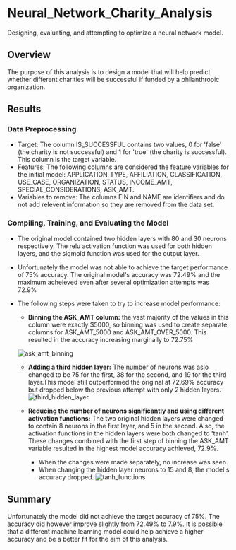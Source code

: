 # Neural_Network_Charity_Analysis
Designing, evaluating, and attempting to optimize a neural network model. 

## Overview
The purpose of this analysis is to design a model that will help predict whether different charities will be successful if funded by a philanthropic organization. 

## Results

### Data Preprocessing
- Target: The column IS_SUCCESSFUL contains two values, 0 for 'false' (the charity is not successful) and 1 for 'true' (the charity is successful). This column is the target variable. 
- Features: The following columns are considered the feature variables for the initial model: APPLICATION_TYPE, AFFILIATION, CLASSIFICATION, USE_CASE, ORGANIZATION, STATUS, INCOME_AMT, SPECIAL_CONSIDERATIONS, ASK_AMT.
- Variables to remove: The columns EIN and NAME are identifiers and do not add relevent information so they are removed from the data set. 

### Compiling, Training, and Evaluating the Model
- The original model contained two hidden layers with 80 and 30 neurons respectively. The relu activation function was used for both hidden layers, and the sigmoid function was used for the output layer. 
- Unfortunately the model was not able to achieve the target performance of 75% accuracy. The original model's accuracy was 72.49%  and the maximum acheieved even after several optimization attempts was 72.9%
- The following steps were taken to try to increase model performance:
    - **Binning the ASK_AMT column:** the vast majority of the values in this column were exactly $5000, so binning was used to create separate columns for ASK_AMT_5000 and ASK_AMT_OVER_5000. This resulted in the accuracy increasing marginally to 72.75% 

    ![ask_amt_binning](https://user-images.githubusercontent.com/99051640/184456709-c203a9e7-37d6-468d-9804-41e583ec4fe4.png)
    
    - **Adding a third hidden layer:** The number of neurons was aslo changed to be 75 for the first, 38 for the second, and 19 for the third layer.This model still outperformed the original at 72.69% accuracy but dropped below the previous attempt with only 2 hidden layers.
    ![third_hidden_layer](https://user-images.githubusercontent.com/99051640/184456796-e5f758d2-89f4-4124-8aef-f88a5cf19681.png)

    - **Reducing the number of neurons significantly and using different activation functions:** The two original hidden layers were changed to contain 8 neurons in the first layer, and 5 in the second. Also, the activation functions in the hidden layers were both changed to 'tanh'. These changes combined with the first step of binning the ASK_AMT variable resulted in the highest model accuracy achieved, 72.9%.
        - When the changes were made separately, no increase was seen. 
        - When changing the hidden layer neurons to 15 and 8, the model's accuracy dropped.
    ![tanh_functions](https://user-images.githubusercontent.com/99051640/184456863-aec15f1a-1ebd-4310-be4f-616755bce67e.png)

## Summary

Unfortunately the model did not achieve the target accuracy of 75%. The accuracy did however improve slightly from 72.49% to 7.9%. It is possible that a different machine learning model could help achieve a higher accuracy and be a better fit for the aim of this analysis. 


